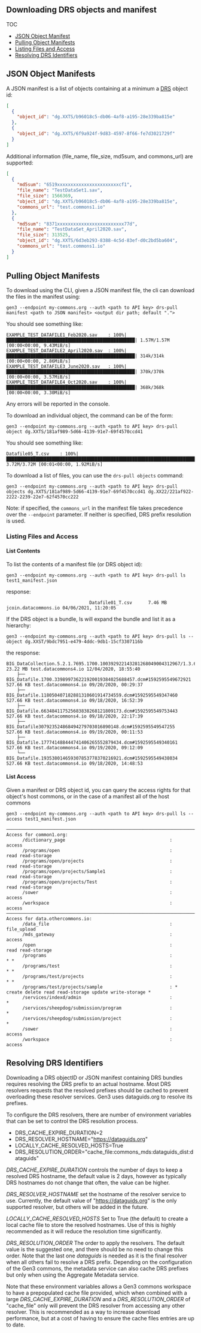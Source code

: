 ## Downloading DRS objects and manifest
TOC
- [JSON Object Manifest](#json-object-manifests)
- [Pulling Object Manifests](#pulling-object-manifests)
- [Listing Files and Access](#listing-files-and-access)
- [Resolving DRS Identifiers](#resolving-drs-identifiers)    

## JSON Object Manifests

A JSON manifest is a list of objects containing at a minimum a [DRS](https://ga4gh.github.io/data-repository-service-schemas/preview/release/drs-1.0.0/docs/#:~:text=DRS%20IDs%20are%20strings%20made,whenever%20exposed%20by%20the%20API) 
object id:
```json
[
  {
    "object_id": "dg.XXTS/b96018c5-db06-4af8-a195-28e339ba815e"
  },
  {
    "object_id": "dg.XXTS/6f9a924f-9d83-4597-8f66-fe7d3021729f"
  }
]
```

Additional information (file_name, file_size, md5sum, and commons_url) are 
supported:

```json
[
  {
    "md5sum": "6519xxxxxxxxxxxxxxxxxxxxxxxcf1",
    "file_name": "TestDataSet1.sav",
    "file_size": 1566369,
    "object_id": "dg.XXTS/b96018c5-db06-4af8-a195-28e339ba815e",
    "commons_url": "test.commons1.io"
  },
  {
    "md5sum": "8371xxxxxxxxxxxxxxxxxxxxxxxxx77d",
    "file_name": "TestDataSet_April2020.sav",
    "file_size": 313525,
    "object_id": "dg.XXTS/6d3eb293-8388-4c5d-83ef-d0c2bd5ba604",
    "commons_url": "test.commons1.io"
  }
]
```

## Pulling Object Manifests 

To download using the CLI, given a JSON manifest file, the cli can download the files in the 
manifest using:
```
gen3 --endpoint my-commons.org --auth <path to API key> drs-pull manifest <path to JSON manifest> <output dir path; default ".">
```
You should see something like:
```
EXAMPLE_TEST_DATAFILE1_Feb2020.sav    : 100%|████████████████████████████████████████████████| 1.57M/1.57M [00:00<00:00, 9.43MiB/s]
EXAMPLE_TEST_DATAFILE2_April2020.sav  : 100%|████████████████████████████████████████████████| 314k/314k [00:00<00:00, 2.86MiB/s]
EXAMPLE_TEST_DATAFILE3_June2020.sav   : 100%|████████████████████████████████████████████████| 370k/370k [00:00<00:00, 3.57MiB/s]
EXAMPLE_TEST_DATAFILE4_Oct2020.sav    : 100%|████████████████████████████████████████████████| 368k/368k [00:00<00:00, 3.30MiB/s]
```
Any errors will be reported in the console. 

To download an individual object, the command can be of the form:
```
gen3 --endpoint my-commons.org --auth <path to API key> drs-pull object dg.XXTS/181af989-5d66-4139-91e7-69f4570ccd41
```
You should see something like:
```
Datafile05_T.csv    : 100%|████████████████████████████████████████████████████████████████████████| 3.72M/3.72M [00:01<00:00, 1.92MiB/s]
```

To download a list of files, you can use the `drs-pull objects` command:

```
gen3 --endpoint my-commons.org --auth <path to API key> drs-pull objects dg.XXTS/181af989-5d66-4139-91e7-69f4570ccd41 dg.XX22/221af922-2222-2239-22e7-62f4570cc222
```

Note: if specified, the `commons_url` in the manifest file takes precedence over the `--endpoint` parameter. If neither is specified, DRS prefix resolution is used.
### Listing Files and Access

#### List Contents

To list the contents of a manifest file (or DRS object id):
```
gen3 --endpoint my-commons.org --auth <path to API key> drs-pull ls test1_manifest.json
```
response:
```
                               Datafile01_T.csv      7.46 MB jcoin.datacommons.io 04/06/2021, 11:20:05
```
If the DRS object is a bundle, ls will expand the bundle and list it as a hierarchy:
```
gen3 --endpoint my-commons.org --auth <path to API key> drs-pull ls --object dg.XXST/9bdc7951-e479-4ddc-9db1-15cf3307116b
```
the response:
```
BIG_DataCollection.5.2.1.7695.1700.100392922143281268049004312967/1.3.6.1.4.1.14519.5.2.1.7695.1700.157333248288758912755025909591     23.22 MB test.datacommons4.io 12/04/2020, 18:55:40
    ├── BIG_Datafile.1700.339899736221920019384025688457.dcm#1592595549672921    527.66 KB test.datacommons4.io 09/20/2020, 00:29:37
    ├── BIG_Datafile.118050407182881310601914734559.dcm#1592595549347460    527.66 KB test.datacommons4.io 09/18/2020, 16:52:39
    ├── BIG_Datafile.663484117525683838268121809173.dcm#1592595549753443    527.66 KB test.datacommons4.io 09/18/2020, 22:17:39
    ├── BIG_Datafile307923524868494279703016890148.dcm#1592595549547255    527.66 KB test.datacommons4.io 09/19/2020, 00:11:53
    ├── BIG_Datafile.177741488444741406265552879434.dcm#1592595549340161    527.66 KB test.datacommons4.io 09/19/2020, 09:12:09
    └── BIG_Datafile.193538014659307853778370216921.dcm#1592595549438034    527.66 KB test.datacommons4.io 09/18/2020, 14:48:53
```

#### List Access
Given a manifest or DRS object id, you can query the access rights for that object's host commons, or in the case of a manifest all of the host commons

```
gen3 --endpoint my-commons.org --auth <path to API key> drs-pull ls --access test1_manifest.json
```

```
───────────────────────────────────────────────────────────────────────────────────────────────────────
Access for common1.org:
      /dictionary_page                                       :                                   access
      /programs/open                                         :                        read read-storage
      /programs/open/projects                                :                        read read-storage
      /programs/open/projects/Sample1                        :                        read read-storage
      /programs/open/projects/Test                           :                        read read-storage
      /sower                                                 :                                   access
      /workspace                                             :                                   access
───────────────────────────────────────────────────────────────────────────────────────────────────────
Access for data.othercommons.io:
      /data_file                                             :                              file_upload
      /mds_gateway                                           :                                   access
      /open                                                  :                        read read-storage
      /programs                                              :                                      * *
      /programs/test                                         :                                      * *
      /programs/test/projects                                :                                      * *
      /programs/test/projects/sample                         : * create delete read read-storage update write-storage *
      /services/indexd/admin                                 :                                        *
      /services/sheepdog/submission/program                  :                                        *
      /services/sheepdog/submission/project                  :                                        *
      /sower                                                 :                                   access
      /workspace                                             :                                   access

```

## Resolving DRS Identifiers

Downloading a DRS objectID or JSON manifest containing DRS bundles requires resolving the DRS prefix 
to an actual hostname. Most DRS resolvers requests that the resolved prefixes should be cached to prevent 
overloading these resolver services. Gen3 uses dataguids.org to resolve its prefixes. 

To configure the DRS resolvers, there are number of environment variables that can be set to control
the DRS resolution process.

* DRS_CACHE_EXPIRE_DURATION=2
* DRS_RESOLVER_HOSTNAME="https://dataguids.org"
* LOCALLY_CACHE_RESOLVED_HOSTS=True
* DRS_RESOLUTION_ORDER="cache_file:commons_mds:dataguids_dist:dataguids"

*DRS_CACHE_EXPIRE_DURATION* controls the number of days to keep a resolved DRS hostname, the default
value is 2 days, however as typically DRS hostnames do not change that often, the value can be higher. 

*DRS_RESOLVER_HOSTNAME* set the hostname of the resolver service to use. Currently, the default 
value of "https://dataguids.org" is the only supported resolver, but others will be added in 
the future.

*LOCALLY_CACHE_RESOLVED_HOSTS* Set to True (the default) to create a local cache file to store the
resolved hostnames. Use of this is highly recommended as it will reduce the resolution time 
significantly. 

*DRS_RESOLUTION_ORDER* The order to apply the resolvers. The default value is the suggested one, and 
there should be no need to change this order. Note that the last one *dataguids* is needed as it is 
the final resolver when all others fail to resolve a DRS prefix. Depending on the configuration 
of the Gen3 commons, the metadata service can also cache DRS prefixes but only when using the Aggregate
Metadata service.

Note that these environment variables allows a Gen3 commons workspace to have a prepopulated 
cache file provided, which when combined with a large *DRS_CACHE_EXPIRE_DURATION* and a 
*DRS_RESOLUTION_ORDER* of "cache_file" only will prevent the DRS resolver from accessing any other 
resolver. This is recommended as a way to increase download performance, but at a cost of having to ensure the cache
files entries are up to date.
